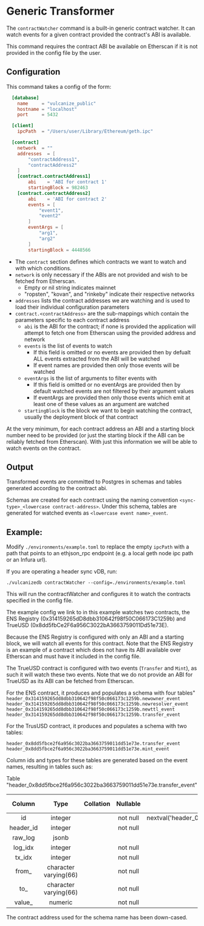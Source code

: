 # Generic Transformer
The `contractWatcher` command is a built-in generic contract watcher. It can watch events for a given contract provided the contract's ABI is available.

This command requires the contract ABI be available on Etherscan if it is not provided in the config file by the user.

## Configuration
This command takes a config of the form:

```toml
  [database]
    name     = "vulcanize_public"
    hostname = "localhost"
    port     = 5432

  [client]
    ipcPath  = "/Users/user/Library/Ethereum/geth.ipc"

  [contract]
    network  = ""
    addresses  = [
        "contractAddress1",
        "contractAddress2"
    ]
    [contract.contractAddress1]
        abi    = 'ABI for contract 1'
        startingBlock = 982463
    [contract.contractAddress2]
        abi    = 'ABI for contract 2'
        events = [
            "event1",
            "event2"
        ]
		eventArgs = [
			"arg1",
			"arg2"
		]
        startingBlock = 4448566
````

- The `contract` section defines which contracts we want to watch and with which conditions.
- `network` is only necessary if the ABIs are not provided and wish to be fetched from Etherscan.
    - Empty or nil string indicates mainnet
    - "ropsten", "kovan", and "rinkeby" indicate their respective networks
- `addresses` lists the contract addresses we are watching and is used to load their individual configuration parameters
- `contract.<contractAddress>` are the sub-mappings which contain the parameters specific to each contract address
    - `abi` is the ABI for the contract; if none is provided the application will attempt to fetch one from Etherscan using the provided address and network
    - `events` is the list of events to watch
        - If this field is omitted or no events are provided then by defualt ALL events extracted from the ABI will be watched
        - If event names are provided then only those events will be watched
    - `eventArgs` is the list of arguments to filter events with
        - If this field is omitted or no eventArgs are provided then by default watched events are not filtered by their argument values
        - If eventArgs are provided then only those events which emit at least one of these values as an argument are watched
    - `startingBlock` is the block we want to begin watching the contract, usually the deployment block of that contract

At the very minimum, for each contract address an ABI and a starting block number need to be provided (or just the starting block if the ABI can be reliably fetched from Etherscan).
With just this information we will be able to watch events on the contract.

## Output

Transformed events are committed to Postgres in schemas and tables generated according to the contract abi.

Schemas are created for each contract using the naming convention `<sync-type>_<lowercase contract-address>`.
Under this schema, tables are generated for watched events as `<lowercase event name>_event`.

## Example:

Modify `./environments/example.toml` to replace the empty `ipcPath` with a path that points to an ethjson_rpc endpoint (e.g. a local geth node ipc path or an Infura url).

If you are operating a header sync vDB, run:

 `./vulcanizedb contractWatcher --config=./environments/example.toml`

This will run the contractWatcher and configures it to watch the contracts specified in the config file.

The example config we link to in this example watches two contracts, the ENS Registry (0x314159265dD8dbb310642f98f50C066173C1259b) and TrueUSD (0x8dd5fbCe2F6a956C3022bA3663759011Dd51e73E).

Because the ENS Registry is configured with only an ABI and a starting block, we will watch all events for this contract.
Note that the ENS Registry is an example of a contract which does not have its ABI available over Etherscan and must have it included in the config file.

The TrueUSD contract is configured with two events (`Transfer` and `Mint`), as such it will watch these two events.
Note that we do not provide an ABI for TrueUSD as its ABI can be fetched from Etherscan.

For the ENS contract, it produces and populates a schema with four tables"
`header_0x314159265dd8dbb310642f98f50c066173c1259b.newowner_event`
`header_0x314159265dd8dbb310642f98f50c066173c1259b.newresolver_event`
`header_0x314159265dd8dbb310642f98f50c066173c1259b.newttl_event`
`header_0x314159265dd8dbb310642f98f50c066173c1259b.transfer_event`

For the TrusUSD contract, it produces and populates a schema with two tables:

`header_0x8dd5fbce2f6a956c3022ba3663759011dd51e73e.transfer_event`
`header_0x8dd5fbce2f6a956c3022ba3663759011dd51e73e.mint_event`

Column ids and types for these tables are generated based on the event names, resulting in tables such as:

Table "header_0x8dd5fbce2f6a956c3022ba3663759011dd51e73e.transfer_event"

|  Column    |         Type          | Collation | Nullable |                                           Default                                            | Storage  | Stats target | Description  
|:----------:|:---------------------:|:---------:|:--------:|:--------------------------------------------------------------------------------------------:|:--------:|:------------:|:-----------:|
| id         | integer               |           | not null | nextval('header_0x8dd5fbce2f6a956c3022ba3663759011dd51e73e.transfer_event_id_seq'::regclass) | plain    |              |             |
| header_id  | integer               |           | not null |                                                                                              | plain    |              |             |
| raw_log    | jsonb                 |           |          |                                                                                              | extended |              |             |
| log_idx    | integer               |           | not null |                                                                                              | plain    |              |             |
| tx_idx     | integer               |           | not null |                                                                                              | plain    |              |             |
| from_      | character varying(66) |           | not null |                                                                                              | extended |              |             |
| to_        | character varying(66) |           | not null |                                                                                              | extended |              |             |
| value_     | numeric               |           | not null |                                                                                              | main     |              |             |

The contract address used for the schema name has been down-cased.
